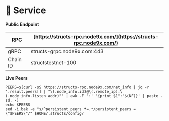 # 💾 Service

**Public Endpoint**

| RPC      | [https://structs-rpc.node9x.com/](https://structs-rpc.node9x.com/) |
| -------- | ------------------------------------------------------------------ |
| gRPC     | structs-grpc.node9x.com:443                                        |
| Chain ID | structstestnet-100                                                 |

**Live Peers**

```
PEERS=$(curl -sS https://structs-rpc.node9x.com/net_info | jq -r '.result.peers[] | "\(.node_info.id)@\(.remote_ip):\(.node_info.listen_addr)"' | awk -F ':' '{print $1":"$(NF)}' | paste -sd, -)
echo $PEERS
sed -i.bak -e "s/^persistent_peers *=.*/persistent_peers = \"$PEERS\"/" $HOME/.structs/config/
```
